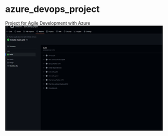 # azure_devops_project
Project for Agile Development with Azure
![Passing Github Actions](./passing_gh_action.png)
